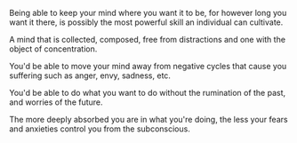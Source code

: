 Being able to keep your mind where you want it to be, for however long you want it there, is possibly the most powerful skill an individual can cultivate.

A mind that is collected, composed, free from distractions and one with the object of concentration.

You'd be able to move your mind away from negative cycles that cause you suffering such as anger, envy, sadness, etc.

You'd be able to do what you want to do without the rumination of the past, and worries of the future.

The more deeply absorbed you are in what you're doing, the less your fears and anxieties control you from the subconscious.




